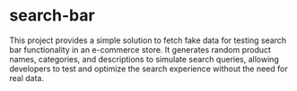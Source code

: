 # search-bar
This project provides a simple solution to fetch fake data for testing search bar functionality in an e-commerce store. It generates random product names, categories, and descriptions to simulate search queries, allowing developers to test and optimize the search experience without the need for real data.
